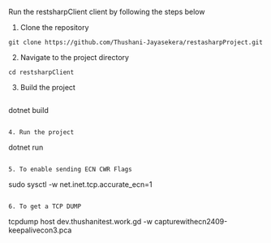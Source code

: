 Run the restsharpClient client by following the steps below

1. Clone the repository 
```
git clone https://github.com/Thushani-Jayasekera/restasharpProject.git
```

2. Navigate to the project directory
```
cd restsharpClient
```

3. Build the project
```

```
dotnet build
```

4. Run the project
```
dotnet run
```

5. To enable sending ECN CWR Flags
```
sudo sysctl -w net.inet.tcp.accurate_ecn=1
```

6. To get a TCP DUMP
```
tcpdump host dev.thushanitest.work.gd -w capturewithecn2409-keepalivecon3.pca
```
